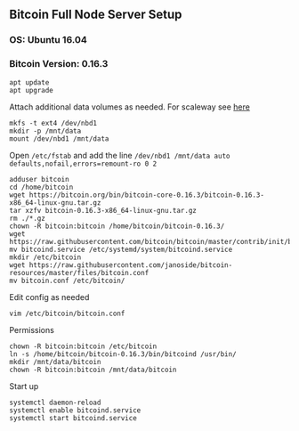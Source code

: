 ## Bitcoin Full Node Server Setup

### OS: Ubuntu 16.04
### Bitcoin Version: 0.16.3

    apt update
    apt upgrade


Attach additional data volumes as needed. For scaleway see [here](https://www.scaleway.com/docs/attach-and-detach-a-volume-to-an-existing-server/#-Step-3--Format-the-additional-volume)

    mkfs -t ext4 /dev/nbd1
    mkdir -p /mnt/data
    mount /dev/nbd1 /mnt/data

Open `/etc/fstab` and add the line `/dev/nbd1 /mnt/data auto  defaults,nofail,errors=remount-ro 0 2`

    adduser bitcoin
    cd /home/bitcoin
    wget https://bitcoin.org/bin/bitcoin-core-0.16.3/bitcoin-0.16.3-x86_64-linux-gnu.tar.gz
    tar xzfv bitcoin-0.16.3-x86_64-linux-gnu.tar.gz
    rm ./*.gz
    chown -R bitcoin:bitcoin /home/bitcoin/bitcoin-0.16.3/
    wget https://raw.githubusercontent.com/bitcoin/bitcoin/master/contrib/init/bitcoind.service
    mv bitcoind.service /etc/systemd/system/bitcoind.service
    mkdir /etc/bitcoin
    wget https://raw.githubusercontent.com/janoside/bitcoin-resources/master/files/bitcoin.conf
    mv bitcoin.conf /etc/bitcoin/

Edit config as needed

    vim /etc/bitcoin/bitcoin.conf

Permissions

    chown -R bitcoin:bitcoin /etc/bitcoin
    ln -s /home/bitcoin/bitcoin-0.16.3/bin/bitcoind /usr/bin/
    mkdir /mnt/data/bitcoin
    chown -R bitcoin:bitcoin /mnt/data/bitcoin

Start up

    systemctl daemon-reload
    systemctl enable bitcoind.service
    systemctl start bitcoind.service
